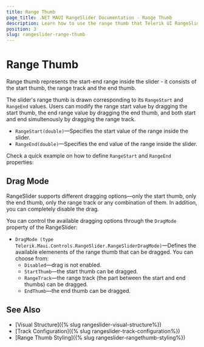 ```yaml
---
title: Range Thumb
page_title: .NET MAUI RangeSlider Documentation - Range Thumb
description: Learn how to use the range thumb that Telerik UI RangeSlider for .NET MAUI control provides.
position: 3
slug: rangeslider-range-thumb
---
```


# Range Thumb

Range thumb represents the start-end range inside the slider - it consists of the start thumb, the range track and the end thumb. 

The slider's range thumb is drawn corresponding to its `RangeStart` and `RangeEnd` values. Users can modify the range start value by dragging the start thumb, the end range value by dragging the end thumb, and both start and end simultenously by dragging the range track.

* `RangeStart(double)`&mdash;Specifies the start value of the range inside the slider.
* `RangeEnd(double)`&mdash;Specifies the end value of the range inside the slider.

Check a quick example on how to define `RangeStart` and `RangeEnd` properties:

<snippet id='rangeslider-getting-started-xaml' />

## Drag Mode

RangeSlider supports different dragging options&mdash;only the start thumb, only the end thumb, only the range track or any combination of them. In addition, you can completely disable the drag. 

You can control the available dragging options through the `DragMode` property of the RangeSlider:

* `DragMode (type Telerik.Maui.Controls.RangeSlider.RangeSliderDragMode)`&mdash;Defines the available elemenents of the range thumb that can be dragged. You can choose from:
    * `Disabled`&mdash;drag is not enabled.
    * `StartThumb`&mdash;the start thumb can be dragged.
    * `RangeTrack`&mdash;the range track (the part between the start and end thumbs) can be dragged.
    * `EndThumb`&mdash;the end thumb can be dragged.

<snippet id='rangeslider-drag-disabled-xaml' />

## See Also

- [Visual Structure]({% slug rangeslider-visual-structure%})
- [Track Configuration]({% slug rangeslider-track-configuration%})
- [Range Thumb Styling]({% slug rangeslider-rangethumb-styling%})